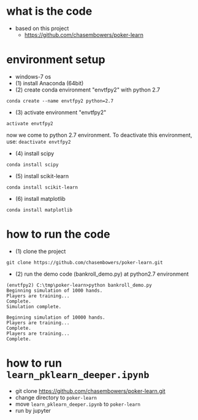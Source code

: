 # what is the code

* based on this project 
   * https://github.com/chasembowers/poker-learn
   

# environment setup 

* windows-7 os
* (1) install Anaconda (64bit)
* (2) create conda environment "envtfpy2" with python 2.7

```
conda create --name envtfpy2 python=2.7
```


* (3) activate environment "envtfpy2"

```
activate envtfpy2
```

now we come to python 2.7 environment. To deactivate this environment, use: `deactivate envtfpy2`


* (4) install scipy

```
conda install scipy
```


* (5) install scikit-learn

```
conda install scikit-learn
```

* (6) install matplotlib

```
conda install matplotlib
```

   
# how to run the code

* (1) clone the project 

```
git clone https://github.com/chasembowers/poker-learn.git
```

* (2) run the demo code (bankroll_demo.py) at python2.7 environment

```
(envtfpy2) C:\tmp\poker-learn>python bankroll_demo.py
Beginning simulation of 1000 hands.
Players are training...
Complete.
Simulation complete.

Beginning simulation of 10000 hands.
Players are training...
Complete.
Players are training...
Complete.
```

# how to run `learn_pklearn_deeper.ipynb`

* git clone https://github.com/chasembowers/poker-learn.git
* change directory to `poker-learn`
* move `learn_pklearn_deeper.ipynb` to `poker-learn`
* run by jupyter